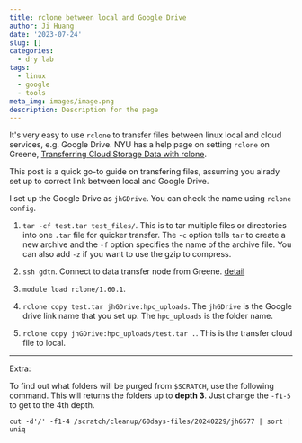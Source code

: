```yaml
---
title: rclone between local and Google Drive
author: Ji Huang
date: '2023-07-24'
slug: []
categories:
  - dry lab
tags:
  - linux
  - google
  - tools
meta_img: images/image.png
description: Description for the page
---
```



It's very easy to use `rclone` to transfer files between linux local and cloud services, e.g. Google Drive. NYU has a help page on setting `rclone` on Greene, [Transferring Cloud Storage Data with rclone](https://sites.google.com/nyu.edu/nyu-hpc/hpc-systems/hpc-storage/data-management/data-transfers/transferring-cloud-storage-data-with-rclone).

This post is a quick go-to guide on transfering files, assuming you alrady set up to correct link between local and Google Drive.

I set up the Google Drive as `jhGDrive`. You can check the name using `rclone config`.

1. `tar -cf test.tar test_files/`. This is to tar multiple files or directories into one `.tar` file for quicker transfer. The `-c` option tells `tar` to create a new archive and the `-f` option specifies the name of the archive file. You can also add `-z` if you want to use the gzip to compress.

2. `ssh gdtn`. Connect to data transfer node from Greene. [detail](https://sites.google.com/nyu.edu/nyu-hpc/hpc-systems/hpc-storage/data-management/data-transfers)

3. `module load rclone/1.60.1`. 

4. `rclone copy test.tar jhGDrive:hpc_uploads`. The `jhGDrive` is the Google drive link name that you set up. The `hpc_uploads` is the folder name. 

5. `rclone copy jhGDrive:hpc_uploads/test.tar .`. This is the transfer cloud file to local.

---

Extra:

To find out what folders will be purged from `$SCRATCH`, use the following command. This will returns the folders up to **depth 3**. Just change the `-f1-5` to get to the 4th depth.

`cut -d'/' -f1-4 /scratch/cleanup/60days-files/20240229/jh6577 | sort | uniq`

